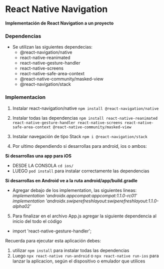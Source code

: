 # React Native Navigation

**Implementación de React Navigation a un proyecto**

### Dependencias
- Se utilizan las siguientes dependecias:
    - @react-navigation/native
    - react-native-reanimated 
    - react-native-gesture-handler 
    - react-native-screens 
    - react-native-safe-area-context 
    - @react-native-community/masked-view
    - @react-navigation/stack

### Implementacion

1. Instalar react-navigation/native
``npm install @react-navigation/native``

2. Instalar todas las dependencias
``npm install react-native-reanimated react-native-gesture-handler react-native-screens react-native-safe-area-context @react-native-community/masked-view``

3. Instalar navegación de tipo Stack
``npm i @react-navigation/stack``

4. Por ultimo dependiendo si desarrollas para android, ios o ambos: 

**Si desarrollas una app para iOS**
- DESDE LA CONSOLA ``cd ios/``
- LUEGO ``pod install`` para instalar correctamente las dependencias

**Si desarrollas en Android ve a la ruta android/app/build.gradle**
- Agregar debajo de los implementation, las siguientes lineas: <br/>
*implementation 'androidx.appcompat:appcompat:1.1.0-rc01'*<br/>
*implementation 'androidx.swiperefreshlayout:swiperefreshlayout:1.1.0-alpha02'*

5. Para finalizar en el archivo App.js agregar la siguiente dependencia al inicio del todo el código
- import 'react-native-gesture-handler';



Recuerda para ejecutar esta aplicación debes:
1. utilizar ```npm install``` para instalar todas las dependencias
2. Luego ```npx react-native run-android``` o ```npx react-native run-ios``` para lanzar la aplicacion, según el dispositivo o emulador que utilices
